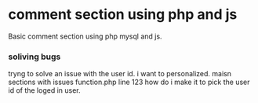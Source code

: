 # comment section using php and js
Basic comment section using php mysql and js.

### soliving bugs ###

tryng to solve an issue with the user id.
i want to personalized.
maisn sections with issues 
function.php line 123
how do i make it  to pick the user id of the loged in user.
